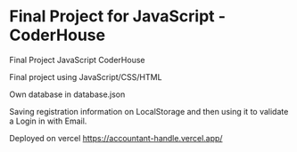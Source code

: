 # Final Project for JavaScript - CoderHouse
Final Project JavaScript CoderHouse


Final project using JavaScript/CSS/HTML

Own database in database.json

Saving registration information on LocalStorage and then using it to validate a Login in with Email.

Deployed on vercel 
https://accountant-handle.vercel.app/
